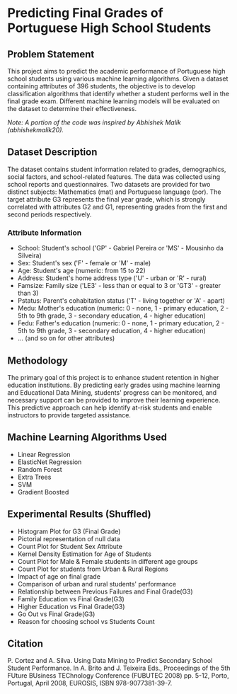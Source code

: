 # Predicting Final Grades of Portuguese High School Students

## Problem Statement
This project aims to predict the academic performance of Portuguese high school students using various machine learning algorithms. Given a dataset containing attributes of 396 students, the objective is to develop classification algorithms that identify whether a student performs well in the final grade exam. Different machine learning models will be evaluated on the dataset to determine their effectiveness.

*Note: A portion of the code was inspired by Abhishek Malik (abhishekmalik20).*

## Dataset Description
The dataset contains student information related to grades, demographics, social factors, and school-related features. The data was collected using school reports and questionnaires. Two datasets are provided for two distinct subjects: Mathematics (mat) and Portuguese language (por). The target attribute G3 represents the final year grade, which is strongly correlated with attributes G2 and G1, representing grades from the first and second periods respectively.

### Attribute Information
- School: Student's school ('GP' - Gabriel Pereira or 'MS' - Mousinho da Silveira)
- Sex: Student's sex ('F' - female or 'M' - male)
- Age: Student's age (numeric: from 15 to 22)
- Address: Student's home address type ('U' - urban or 'R' - rural)
- Famsize: Family size ('LE3' - less than or equal to 3 or 'GT3' - greater than 3)
- Pstatus: Parent's cohabitation status ('T' - living together or 'A' - apart)
- Medu: Mother's education (numeric: 0 - none, 1 - primary education, 2 - 5th to 9th grade, 3 - secondary education, 4 - higher education)
- Fedu: Father's education (numeric: 0 - none, 1 - primary education, 2 - 5th to 9th grade, 3 - secondary education, 4 - higher education)
- ... (and so on for other attributes)

## Methodology
The primary goal of this project is to enhance student retention in higher education institutions. By predicting early grades using machine learning and Educational Data Mining, students' progress can be monitored, and necessary support can be provided to improve their learning experience. This predictive approach can help identify at-risk students and enable instructors to provide targeted assistance.

## Machine Learning Algorithms Used
- Linear Regression
- ElasticNet Regression
- Random Forest
- Extra Trees
- SVM
- Gradient Boosted

## Experimental Results (Shuffled)
- Histogram Plot for G3 (Final Grade)
- Pictorial representation of null data
- Count Plot for Student Sex Attribute
- Kernel Density Estimation for Age of Students
- Count Plot for Male & Female students in different age groups
- Count Plot for students from Urban & Rural Regions
- Impact of age on final grade
- Comparison of urban and rural students' performance
- Relationship between Previous Failures and Final Grade(G3)
- Family Education vs Final Grade(G3)
- Higher Education vs Final Grade(G3)
- Go Out vs Final Grade(G3)
- Reason for choosing school vs Students Count

## Citation
P. Cortez and A. Silva. Using Data Mining to Predict Secondary School Student Performance. In A. Brito and J. Teixeira Eds., Proceedings of the 5th FUture BUsiness TEChnology Conference (FUBUTEC 2008) pp. 5-12, Porto, Portugal, April 2008, EUROSIS, ISBN 978-9077381-39-7.
